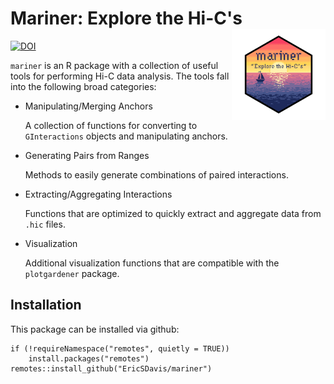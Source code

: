 # Mariner: Explore the Hi-C's <img src="man/figures/mariner.png" id="mariner_logo" align="right" width="150"/>

[![DOI](https://zenodo.org/badge/475953890.svg)](https://zenodo.org/badge/latestdoi/475953890)

`mariner` is an R package with a collection of useful tools for performing Hi-C data analysis. The tools fall into the following broad categories:

-   Manipulating/Merging Anchors

    A collection of functions for converting to `GInteractions` objects and manipulating anchors.
    
-   Generating Pairs from Ranges

    Methods to easily generate combinations of paired interactions.
  
-   Extracting/Aggregating Interactions

    Functions that are optimized to quickly extract and aggregate data from `.hic` files.

-   Visualization

    Additional visualization functions that are compatible with the `plotgardener` package.

## Installation

This package can be installed via github:

```{r}
if (!requireNamespace("remotes", quietly = TRUE))
    install.packages("remotes")
remotes::install_github("EricSDavis/mariner")
```
